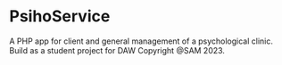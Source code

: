 # PsihoService
A PHP app for client and general management of a psychological clinic.
Build as a student project for DAW
Copyright @SAM 2023.
